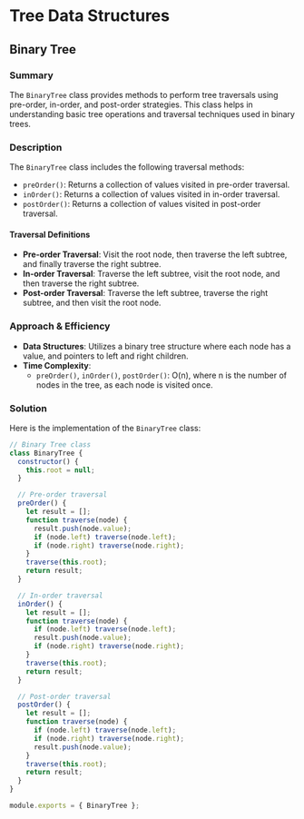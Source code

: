 # Tree Data Structures

## Binary Tree

### Summary
The `BinaryTree` class provides methods to perform tree traversals using pre-order, in-order, and post-order strategies. This class helps in understanding basic tree operations and traversal techniques used in binary trees.

### Description
The `BinaryTree` class includes the following traversal methods:
- `preOrder()`: Returns a collection of values visited in pre-order traversal.
- `inOrder()`: Returns a collection of values visited in in-order traversal.
- `postOrder()`: Returns a collection of values visited in post-order traversal.

#### Traversal Definitions
- **Pre-order Traversal**: Visit the root node, then traverse the left subtree, and finally traverse the right subtree.
- **In-order Traversal**: Traverse the left subtree, visit the root node, and then traverse the right subtree.
- **Post-order Traversal**: Traverse the left subtree, traverse the right subtree, and then visit the root node.

### Approach & Efficiency
- **Data Structures**: Utilizes a binary tree structure where each node has a value, and pointers to left and right children.
- **Time Complexity**:
  - `preOrder()`, `inOrder()`, `postOrder()`: O(n), where n is the number of nodes in the tree, as each node is visited once.

### Solution
Here is the implementation of the `BinaryTree` class:

```javascript
// Binary Tree class
class BinaryTree {
  constructor() {
    this.root = null;
  }

  // Pre-order traversal
  preOrder() {
    let result = [];
    function traverse(node) {
      result.push(node.value);
      if (node.left) traverse(node.left);
      if (node.right) traverse(node.right);
    }
    traverse(this.root);
    return result;
  }

  // In-order traversal
  inOrder() {
    let result = [];
    function traverse(node) {
      if (node.left) traverse(node.left);
      result.push(node.value);
      if (node.right) traverse(node.right);
    }
    traverse(this.root);
    return result;
  }

  // Post-order traversal
  postOrder() {
    let result = [];
    function traverse(node) {
      if (node.left) traverse(node.left);
      if (node.right) traverse(node.right);
      result.push(node.value);
    }
    traverse(this.root);
    return result;
  }
}

module.exports = { BinaryTree };
